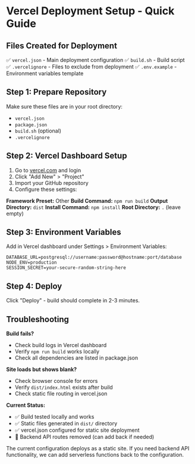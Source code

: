 # Vercel Deployment Setup - Quick Guide

## Files Created for Deployment

✅ `vercel.json` - Main deployment configuration
✅ `build.sh` - Build script  
✅ `.vercelignore` - Files to exclude from deployment
✅ `.env.example` - Environment variables template

## Step 1: Prepare Repository

Make sure these files are in your root directory:
- `vercel.json`
- `package.json`
- `build.sh` (optional)
- `.vercelignore`

## Step 2: Vercel Dashboard Setup

1. Go to [vercel.com](https://vercel.com) and login
2. Click "Add New" > "Project"
3. Import your GitHub repository
4. Configure these settings:

**Framework Preset:** Other
**Build Command:** `npm run build`
**Output Directory:** `dist`
**Install Command:** `npm install`
**Root Directory:** `.` (leave empty)

## Step 3: Environment Variables

Add in Vercel dashboard under Settings > Environment Variables:

```
DATABASE_URL=postgresql://username:password@hostname:port/database
NODE_ENV=production
SESSION_SECRET=your-secure-random-string-here
```

## Step 4: Deploy

Click "Deploy" - build should complete in 2-3 minutes.

## Troubleshooting

**Build fails?**
- Check build logs in Vercel dashboard
- Verify `npm run build` works locally
- Check all dependencies are listed in package.json

**Site loads but shows blank?**
- Check browser console for errors
- Verify `dist/index.html` exists after build
- Check static file routing in vercel.json

**Current Status:**
- ✅ Build tested locally and works
- ✅ Static files generated in `dist/` directory  
- ✅ vercel.json configured for static site deployment
- 🔄 Backend API routes removed (can add back if needed)

The current configuration deploys as a static site. If you need backend API functionality, we can add serverless functions back to the configuration.